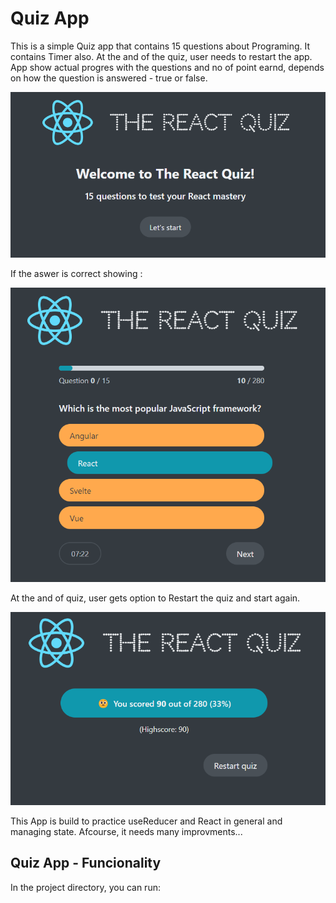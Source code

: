 # Quiz App

This is a simple Quiz app that contains 15 questions about Programing. It contains Timer also. At the and of the quiz, user needs to restart the app.
App show actual progres with the questions and no of point earnd, depends on how the question is answered - true or false.

![Alt text](image.png)

If the aswer is correct showing :

![Alt text](image-1.png)

At the and of quiz, user gets option to Restart the quiz and start again.

![Alt text](image-2.png)

This App is build to practice useReducer and React in general and managing state. Afcourse, it needs many improvments...

## Quiz App - Funcionality

In the project directory, you can run:
